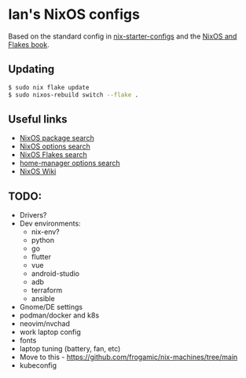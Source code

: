 # Ian's NixOS configs

Based on the standard config in [nix-starter-configs](https://github.com/Misterio77/nix-starter-configs) and the [NixOS and Flakes book](https://nixos-and-flakes.thiscute.world/).

## Updating

```bash
$ sudo nix flake update
$ sudo nixos-rebuild switch --flake .
```

## Useful links

- [NixOS package search](https://search.nixos.org/packages)
- [NixOS options search](https://search.nixos.org/options)
- [NixOS Flakes search](https://search.nixos.org/flakes)
- [home-manager options search](https://mipmip.github.io/home-manager-option-search/)
- [NixOS Wiki](https://nixos.wiki/)

## TODO:

- Drivers?
- Dev environments:
  - nix-env?
  - python
  - go
  - flutter
  - vue
  - android-studio
  - adb
  - terraform
  - ansible
- Gnome/DE settings
- podman/docker and k8s
- neovim/nvchad
- work laptop config
- fonts
- laptop tuning (battery, fan, etc)
- Move to this - https://github.com/frogamic/nix-machines/tree/main
- kubeconfig
